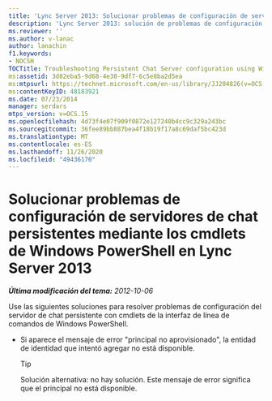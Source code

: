 ```yaml
---
title: 'Lync Server 2013: Solucionar problemas de configuración de servidores de chat persistentes mediante los cmdlets de Windows PowerShell'
description: 'Lync Server 2013: solución de problemas de configuración del servidor de chat persistente con cmdlets de Windows PowerShell.'
ms.reviewer: ''
ms.author: v-lanac
author: lanachin
f1.keywords:
- NOCSH
TOCTitle: Troubleshooting Persistent Chat Server configuration using Windows PowerShell cmdlets
ms:assetid: 3d82eba5-9d68-4e30-9df7-6c5e8ba2d5ea
ms:mtpsurl: https://technet.microsoft.com/en-us/library/JJ204826(v=OCS.15)
ms:contentKeyID: 48183921
ms.date: 07/23/2014
manager: serdars
mtps_version: v=OCS.15
ms.openlocfilehash: 4d73f4e07f909f0872e127240b4cc9c329a243bc
ms.sourcegitcommit: 36fee89bb887bea4f18b19f17a8c69daf5bc423d
ms.translationtype: MT
ms.contentlocale: es-ES
ms.lasthandoff: 11/26/2020
ms.locfileid: "49436170"
---
```

# <a name="troubleshooting-persistent-chat-server-configuration-using-windows-powershell-cmdlets-in-lync-server-2013"></a>Solucionar problemas de configuración de servidores de chat persistentes mediante los cmdlets de Windows PowerShell en Lync Server 2013

<div data-xmlns="http://www.w3.org/1999/xhtml">

<div class="topic" data-xmlns="http://www.w3.org/1999/xhtml" data-msxsl="urn:schemas-microsoft-com:xslt" data-cs="https://msdn.microsoft.com/">

<div data-asp="https://msdn2.microsoft.com/asp">



</div>

<div id="mainSection">

<div id="mainBody">

<span> </span>

_**Última modificación del tema:** 2012-10-06_

Use las siguientes soluciones para resolver problemas de configuración del servidor de chat persistente con cmdlets de la interfaz de línea de comandos de Windows PowerShell.

  - Si aparece el mensaje de error "principal no aprovisionado", la entidad de identidad que intentó agregar no está disponible.
    
    <div>
    

    > [!TIP]  
    > Solución alternativa: no hay solución. Este mensaje de error significa que el principal no está disponible.

    
    </div>

</div>

<span> </span>

</div>

</div>

</div>

